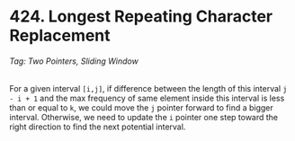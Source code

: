 # 424. Longest Repeating Character Replacement
###### Tag: Two Pointers, Sliding Window

For a given interval `[i,j]`, if difference between the length of this interval `j - i + 1` and the max frequency of same element inside this interval is less than or equal to `k`, we could move the `j` pointer forward to find a bigger interval. Otherwise, we need to update the `i` pointer one step toward the right direction to find the next potential interval. 